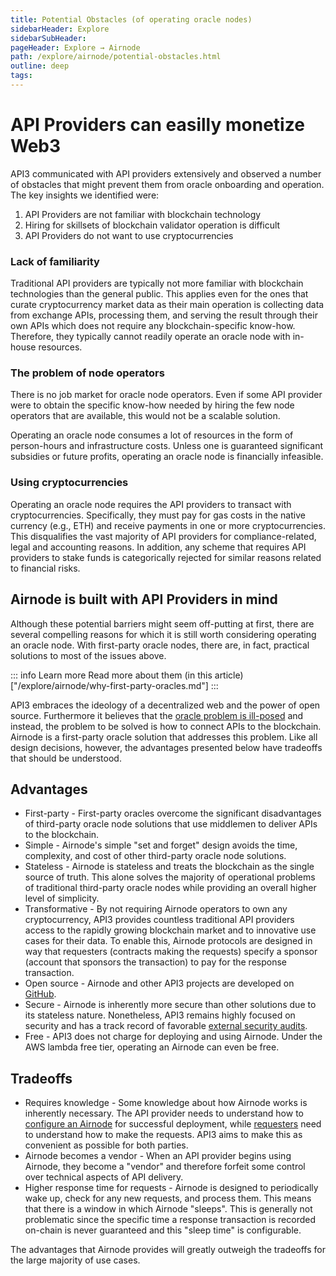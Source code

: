 ```yaml
---
title: Potential Obstacles (of operating oracle nodes)
sidebarHeader: Explore
sidebarSubHeader:
pageHeader: Explore → Airnode
path: /explore/airnode/potential-obstacles.html
outline: deep
tags:
---
```


<PageHeader/>

<SearchHighlight/>

# API Providers can easilly monetize Web3

API3 communicated with API providers extensively and observed a number of
obstacles that might prevent them from oracle onboarding and operation. The key
insights we identified were:

1. API Providers are not familiar with blockchain technology
2. Hiring for skillsets of blockchain validator operation is difficult
3. API Providers do not want to use cryptocurrencies

### Lack of familiarity

Traditional API providers are typically not more familiar with blockchain
technologies than the general public. This applies even for the ones that curate
cryptocurrency market data as their main operation is collecting data from
exchange APIs, processing them, and serving the result through their own APIs
which does not require any blockchain-specific know-how. Therefore, they
typically cannot readily operate an oracle node with in-house resources.

### The problem of node operators

There is no job market for oracle node operators. Even if some API provider were
to obtain the specific know-how needed by hiring the few node operators that are
available, this would not be a scalable solution.

Operating an oracle node consumes a lot of resources in the form of person-hours
and infrastructure costs. Unless one is guaranteed significant subsidies or
future profits, operating an oracle node is financially infeasible.

### Using cryptocurrencies

Operating an oracle node requires the API providers to transact with
cryptocurrencies. Specifically, they must pay for gas costs in the native
currency (e.g., ETH) and receive payments in one or more cryptocurrencies. This
disqualifies the vast majority of API providers for compliance-related, legal
and accounting reasons. In addition, any scheme that requires API providers to
stake funds is categorically rejected for similar reasons related to financial
risks.

## Airnode is built with API Providers in mind

Although these potential barriers might seem off-putting at first, there are
several compelling reasons for which it is still worth considering operating an
oracle node. With first-party oracle nodes, there are, in fact, practical
solutions to most of the issues above.

::: info Learn more Read more about them (in this
article)["/explore/airnode/why-first-party-oracles.md"] :::

API3 embraces the ideology of a decentralized web and the power of open source.
Furthermore it believes that the
[oracle problem is ill-posed](https://medium.com/api3/the-api-connectivity-problem-bd7fa0420636)<ExternalLinkImage/>
and instead, the problem to be solved is how to connect APIs to the blockchain.
Airnode is a first-party oracle solution that addresses this problem. Like all
design decisions, however, the advantages presented below have tradeoffs that
should be understood.

## Advantages

- First-party - First-party oracles overcome the significant disadvantages of
  third-party oracle node solutions that use middlemen to deliver APIs to the
  blockchain.
- Simple - Airnode's simple "set and forget" design avoids the time, complexity,
  and cost of other third-party oracle node solutions.
- Stateless - Airnode is stateless and treats the blockchain as the single
  source of truth. This alone solves the majority of operational problems of
  traditional third-party oracle nodes while providing an overall higher level
  of simplicity.
- Transformative - By not requiring Airnode operators to own any cryptocurrency,
  API3 provides countless traditional API providers access to the rapidly
  growing blockchain market and to innovative use cases for their data. To
  enable this, Airnode protocols are designed in way that requesters (contracts
  making the requests) specify a sponsor (account that sponsors the transaction)
  to pay for the response transaction.
- Open source - Airnode and other API3 projects are developed on
  [GitHub](https://github.com/api3dao)<ExternalLinkImage/>.
- Secure - Airnode is inherently more secure than other solutions due to its
  stateless nature. Nonetheless, API3 remains highly focused on security and has
  a track record of favorable
  [external security audits](https://github.com/api3dao/api3-dao/tree/main/reports)<ExternalLinkImage/>.
- Free - API3 does not charge for deploying and using Airnode. Under the AWS
  lambda free tier, operating an Airnode can even be free.

## Tradeoffs

- Requires knowledge - Some knowledge about how Airnode works is inherently
  necessary. The API provider needs to understand how to
  [configure an Airnode](/reference/airnode/latest/understand/configuring.md)
  for successful deployment, while
  [requesters](/reference/airnode/latest/concepts/requester.md) need to
  understand how to make the requests. API3 aims to make this as convenient as
  possible for both parties.
- Airnode becomes a vendor - When an API provider begins using Airnode, they
  become a "vendor" and therefore forfeit some control over technical aspects of
  API delivery.
- Higher response time for requests - Airnode is designed to periodically wake
  up, check for any new requests, and process them. This means that there is a
  window in which Airnode "sleeps". This is generally not problematic since the
  specific time a response transaction is recorded on-chain is never guaranteed
  and this "sleep time" is configurable.

The advantages that Airnode provides will greatly outweigh the tradeoffs for the
large majority of use cases.
